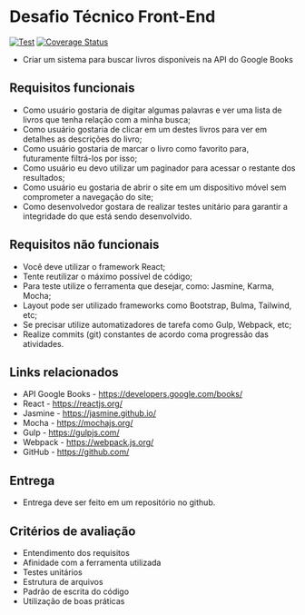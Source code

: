 # Desafio Técnico Front-End

[![Test](https://github.com/matherique/desafio-ibm-front/actions/workflows/test.yml/badge.svg)](https://github.com/matherique/desafio-ibm-front/actions/workflows/test.yml)
[![Coverage Status](https://coveralls.io/repos/github/matherique/desafio-ibm-front/badge.svg?branch=main)](https://coveralls.io/github/matherique/desafio-ibm-front?branch=main)

- Criar um sistema para buscar livros disponíveis na API do Google Books

## Requisitos funcionais

- Como usuário gostaria de digitar algumas palavras e ver uma lista de livros que tenha relação com a minha busca;
- Como usuário gostaria de clicar em um destes livros para ver em detalhes as descrições do livro;
- Como usuário gostaria de marcar o livro como favorito para, futuramente filtrá-los por isso;
- Como usuário eu devo utilizar um paginador para acessar o restante dos resultados;
- Como usuário eu gostaria de abrir o site em um dispositivo móvel sem comprometer a navegação do site;
- Como desenvolvedor gostara de realizar testes unitário para garantir a integridade do que está sendo desenvolvido.

## Requisitos não funcionais

- Você deve utilizar o framework React;
- Tente reutilizar o máximo possível de código;
- Para teste utilize o ferramenta que desejar, como: Jasmine, Karma, Mocha;
- Layout pode ser utilizado frameworks como Bootstrap, Bulma, Tailwind, etc;
- Se precisar utilize automatizadores de tarefa como Gulp, Webpack, etc;
- Realize commits (git) constantes de acordo coma progressão das atividades.

## Links relacionados

- API Google Books - https://developers.google.com/books/
- React - https://reactjs.org/
- Jasmine - https://jasmine.github.io/
- Mocha - https://mochajs.org/
- Gulp - https://gulpjs.com/
- Webpack - https://webpack.js.org/
- GitHub - https://github.com/

## Entrega

- Entrega deve ser feito em um repositório no github.

## Critérios de avaliação

- Entendimento dos requisitos
- Afinidade com a ferramenta utilizada
- Testes unitários
- Estrutura de arquivos
- Padrão de escrita do código
- Utilização de boas práticas
